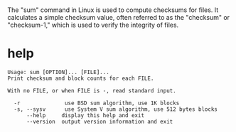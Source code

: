 # 

The "sum" command in Linux is used to compute checksums for files. It calculates a simple checksum value, often referred to as the "checksum" or "checksum-1," which is used to verify the integrity of files.

# help 

```
Usage: sum [OPTION]... [FILE]...
Print checksum and block counts for each FILE.

With no FILE, or when FILE is -, read standard input.

  -r              use BSD sum algorithm, use 1K blocks
  -s, --sysv      use System V sum algorithm, use 512 bytes blocks
      --help     display this help and exit
      --version  output version information and exit

```

